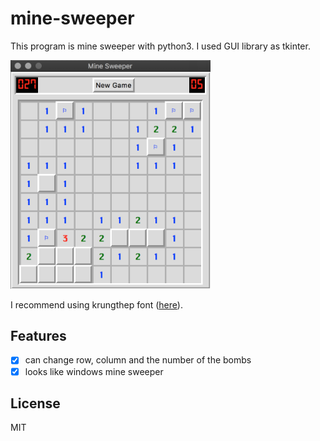 # mine-sweeper

This program is mine sweeper with python3. I used GUI library as tkinter.

<img src="./img/sample.png" width="320px">

I recommend using krungthep font ([here](http://fonts3.com/fonts/k/Krungthep.html "donwload page")).

## Features
- [x] can change row, column and the number of the bombs
- [x] looks like windows mine sweeper

## License
MIT
